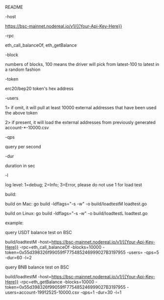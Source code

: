 README

-host

https://bsc-mainnet.nodereal.io/v1/{{Your-Api-Key-Here}}

-rpc

eth_call_balanceOf, eth_getBalance

-block

numbers of blocks, 100 means the driver will pick from latest-100 to latest in a random fashion

-token

erc20/bep20 token's hex address

-users

1> if omit, it will pull at least 10000 external addresses that have been used the above token

2> if present, it will load the external addresses from previously generated account-*-10000.csv

-qps

query per second

-dur

duration in sec

-l

log level: 1=debug; 2=Info; 3=Error, please do not use 1 for load test

build:

build on Mac: go build -ldflags="-s -w" -o build/loadtestM loadtest.go

build on Linux: go build -ldflags="-s -w" -o build/loadtestL loadtest.go

example:

query USDT balance test on BSC

build/loadtestM -host=https://bsc-mainnet.nodereal.io/v1/{{Your-Api-Key-Here}} -rpc=eth_call_balanceOf -blocks=10000 -token=0x55d398326f99059fF775485246999027B3197955 -users= -qps=5 -dur=60 -l=2

query BNB balance test on BSC

build/loadtestM -host=https://bsc-mainnet.nodereal.io/v1/{{Your-Api-Key-Here}} -rpc=eth_getBalance -blocks=10000 -token=0x55d398326f99059fF775485246999027B3197955 -users=account-19912525-10000.csv -qps=1 -dur=30 -l=1